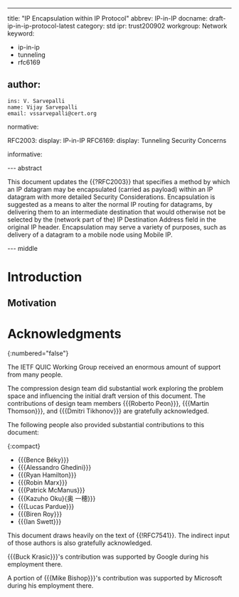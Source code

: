 ---
title: "IP Encapsulation within IP Protocol"
abbrev: IP-in-IP
docname: draft-ip-in-ip-protocol-latest
category: std
ipr: trust200902
workgroup: Network
keyword:
  - ip-in-ip
  - tunneling
  - rfc6169



author:
 -
    ins: V. Sarvepalli
    name: Vijay Sarvepalli
    email: vssarvepalli@cert.org



normative:

  RFC2003:
    display: IP-in-IP
  RFC6169:
    display: Tunneling Security Concerns

informative:





--- abstract

This document updates the {{?RFC2003}} that specifies a method by which an IP datagram may be
encapsulated (carried as payload) within an IP datagram with more detailed Security Considerations.
   Encapsulation is suggested as a means to alter the normal IP routing
   for datagrams, by delivering them to an intermediate destination that
   would otherwise not be selected by the (network part of the) IP
   Destination Address field in the original IP header.  Encapsulation
   may serve a variety of purposes, such as delivery of a datagram to a
   mobile node using Mobile IP.


--- middle

# Introduction



## Motivation




# Acknowledgments
{:numbered="false"}

The IETF QUIC Working Group received an enormous amount of support from many
people.

The compression design team did substantial work exploring the problem space and
influencing the initial draft version of this document.  The contributions of
design team members {{{Roberto Peon}}}, {{{Martin Thomson}}}, and
{{{Dmitri Tikhonov}}} are gratefully acknowledged.

The following people also provided substantial contributions to this document:

{:compact}
- <t>{{{Bence Béky}}}</t>
- <t>{{{Alessandro Ghedini}}}</t>
- <t>{{{Ryan Hamilton}}}</t>
- <t>{{{Robin Marx}}}</t>
- <t>{{{Patrick McManus}}}</t>
- <t>{{{Kazuho Oku}{奥 一穂}}}</t>
- <t>{{{Lucas Pardue}}}</t>
- <t>{{{Biren Roy}}}</t>
- <t>{{{Ian Swett}}}</t>

This document draws heavily on the text of {{!RFC7541}}.  The indirect input of
those authors is also gratefully acknowledged.

{{{Buck Krasic}}}'s contribution was supported by Google during his employment
there.

A portion of {{{Mike Bishop}}}'s contribution was supported by Microsoft during
his employment there.

